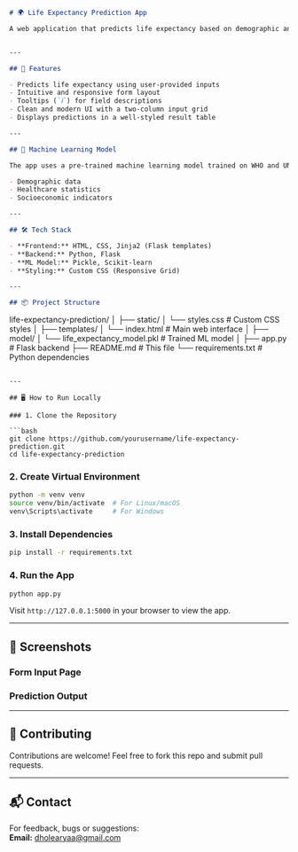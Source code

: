 
```markdown
# 🌍 Life Expectancy Prediction App

A web application that predicts life expectancy based on demographic and health-related factors using machine learning.


---

## 🚀 Features

- Predicts life expectancy using user-provided inputs
- Intuitive and responsive form layout
- Tooltips (`ℹ️`) for field descriptions
- Clean and modern UI with a two-column input grid
- Displays predictions in a well-styled result table

---

## 🧠 Machine Learning Model

The app uses a pre-trained machine learning model trained on WHO and UN datasets containing:

- Demographic data
- Healthcare statistics
- Socioeconomic indicators

---

## 🛠️ Tech Stack

- **Frontend:** HTML, CSS, Jinja2 (Flask templates)
- **Backend:** Python, Flask
- **ML Model:** Pickle, Scikit-learn
- **Styling:** Custom CSS (Responsive Grid)

---

## 📦 Project Structure

```
life-expectancy-prediction/
│
├── static/
│   └── styles.css               # Custom CSS styles
│
├── templates/
│   └── index.html               # Main web interface
│
├── model/
│   └── life_expectancy_model.pkl # Trained ML model
│
├── app.py                       # Flask backend
├── README.md                    # This file
└── requirements.txt             # Python dependencies
```

---

## 🖥️ How to Run Locally

### 1. Clone the Repository

```bash
git clone https://github.com/yourusername/life-expectancy-prediction.git
cd life-expectancy-prediction
```

### 2. Create Virtual Environment

```bash
python -m venv venv
source venv/bin/activate  # For Linux/macOS
venv\Scripts\activate     # For Windows
```

### 3. Install Dependencies

```bash
pip install -r requirements.txt
```

### 4. Run the App

```bash
python app.py
```

Visit `http://127.0.0.1:5000` in your browser to view the app.

---

## 📸 Screenshots

### Form Input Page

### Prediction Output

---

## 🤝 Contributing

Contributions are welcome! Feel free to fork this repo and submit pull requests.

---

## 📬 Contact

For feedback, bugs or suggestions:  
**Email:** dholearyaa@gmail.com
